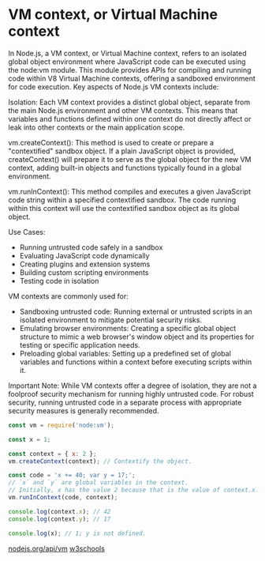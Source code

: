 # VM context, or Virtual Machine context


In Node.js, a VM context, or Virtual Machine context, refers to an isolated global object environment where JavaScript code can be executed using the node:vm module. This module provides APIs for compiling and running code within V8 Virtual Machine contexts, offering a sandboxed environment for code execution.
Key aspects of Node.js VM contexts include:

Isolation:
Each VM context provides a distinct global object, separate from the main Node.js environment and other VM contexts. This means that variables and functions defined within one context do not directly affect or leak into other contexts or the main application scope.

vm.createContext():
This method is used to create or prepare a "contextified" sandbox object. If a plain JavaScript object is provided, createContext() will prepare it to serve as the global object for the new VM context, adding built-in objects and functions typically found in a global environment.

vm.runInContext():
This method compiles and executes a given JavaScript code string within a specified contextified sandbox. The code running within this context will use the contextified sandbox object as its global object.

Use Cases:

- Running untrusted code safely in a sandbox
- Evaluating JavaScript code dynamically
- Creating plugins and extension systems
- Building custom scripting environments
- Testing code in isolation

VM contexts are commonly used for:
- Sandboxing untrusted code: Running external or untrusted scripts in an isolated environment to mitigate potential security risks.
- Emulating browser environments: Creating a specific global object structure to mimic a web browser's window object and its properties for testing or specific application needs.
- Preloading global variables: Setting up a predefined set of global variables and functions within a context before executing scripts within it. 

Important Note: While VM contexts offer a degree of isolation, they are not a foolproof security mechanism for running highly untrusted code. For robust security, running untrusted code in a separate process with appropriate security measures is generally recommended.

```javascript
const vm = require('node:vm');

const x = 1;

const context = { x: 2 };
vm.createContext(context); // Contextify the object.

const code = 'x += 40; var y = 17;';
// `x` and `y` are global variables in the context.
// Initially, x has the value 2 because that is the value of context.x.
vm.runInContext(code, context);

console.log(context.x); // 42
console.log(context.y); // 17

console.log(x); // 1; y is not defined.
```

[nodejs.org/api/vm](https://nodejs.org/api/vm.html) 
[w3schools](https://www.w3schools.com/nodejs/nodejs_vm.asp) 
